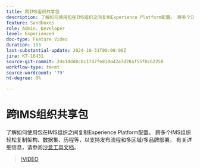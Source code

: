 ```yaml
---
title: 跨IMS组织共享包
description: 了解如何使用包在IMS组织之间复制Experience Platform配置。 跨多个IMS组织轻松复制架构、数据集、历程等，以支持多区域/多品牌部署。
feature: Sandboxes
role: Admin, Developer
level: Experienced
doc-type: Feature Video
duration: 153
last-substantial-update: 2024-10-31T00:00:00Z
jira: KT-16431
source-git-commit: 24e10dd8c6c1747fe810d42e7d20af55f0c62258
workflow-type: tm+mt
source-wordcount: '79'
ht-degree: 0%

---
```



# 跨IMS组织共享包

了解如何使用包在IMS组织之间复制Experience Platform配置。 跨多个IMS组织轻松复制架构、数据集、历程等，以支持发布流程和多区域/多品牌部署。 有关详细信息，请参阅[沙盒工具文档](https://experienceleague.adobe.com/en/docs/experience-platform/sandbox/ui/sharing-packages-across-orgs)。

>[!VIDEO](https://video.tv.adobe.com/v/3435815/?learn=on)